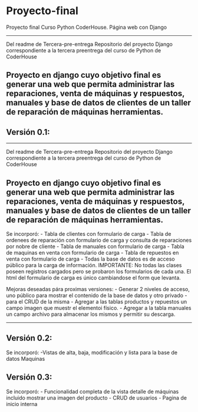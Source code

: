 # Proyecto-final
Proyecto final Curso Python CoderHouse. Página web con Django

--------------------------------------------------------------------------------------------
Del readme de Tercera-pre-entrega
Repositorio del proyecto Django correspondiente a la tercera preentrega del curso de Python de CoderHouse

Proyecto en django cuyo objetivo final es generar una web que permita administrar las reparaciones, venta de máquinas y respuestos, manuales y base de datos de clientes de un taller de reparación de máquinas herramientas.
---------------------------------------------------------------------------------------------

## Versión 0.1:
--------------------------------------------------------------------------------------------
Del readme de Tercera-pre-entrega
Repositorio del proyecto Django correspondiente a la tercera preentrega del curso de Python de CoderHouse

Proyecto en django cuyo objetivo final es generar una web que permita administrar las reparaciones, venta de máquinas y respuestos, manuales y base de datos de clientes de un taller de reparación de máquinas herramientas.
---------------------------------------------------------------------------------------------
Se incorporó:
    - Tabla de clientes con formulario de carga
    - Tabla de ordenees de reparación con formulario de carga y consulta de reparaciones por nobre de cliente
    - Tabla de manuales con formulario de carga
    - Tabla de maquinas en venta con formulario de carga
    - Tabla de repuestos en venta con formulario de carga
    - Todas la base de datos es de acceso público para la carga de información. IMPORTANTE: No todas las clases poseen registros cargados pero se probaron los formularios de cada una. El html del formulario de carga es único cambiandose el form que levanta.

Mejoras deseadas pára proximas versiones:
    - Generar 2 niveles de acceso, uno público para mostrar el contenido de la base de datos y otro privado -para el CRUD de la misma
    - Agregar a las tablas productos y repuestos un campo imagen que muestr el elementoi físico.
    - Agregar a la tabla manuales un campo archivo para almacenar los mismos y permitir su descarga.

-------------------------------------------

## Versión 0.2:
Se incorporó:
    -Vistas de alta, baja, modificación y lista para la base de datos Maquinas

## Versión 0.3:
Se incorporó:
    - Funcionalidad completa de la vista detalle de máquinas incluido mostrar una imagen del producto
    - CRUD de usuarios
    - Pagina de inicio interna
